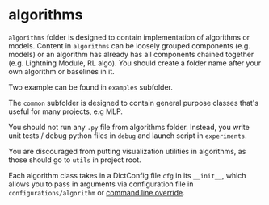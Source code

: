 # algorithms

`algorithms` folder is designed to contain implementation of algorithms or models.
Content in `algorithms` can be loosely grouped components (e.g. models) or an algorithm has already has all
components chained together (e.g. Lightning Module, RL algo).
You should create a folder name after your own algorithm or baselines in it.

Two example can be found in `examples` subfolder.

The `common` subfolder is designed to contain general purpose classes that's useful for many projects, e.g MLP.

You should not run any `.py` file from algorithms folder.
Instead, you write unit tests / debug python files in `debug` and launch script in `experiments`.

You are discouraged from putting visualization utilities in algorithms, as those should go to `utils` in project root.

Each algorithm class takes in a DictConfig file `cfg` in its `__init__`, which allows you to pass in arguments via configuration file in `configurations/algorithm` or [command line override](https://hydra.cc/docs/tutorials/basic/your_first_app/simple_cli/).
